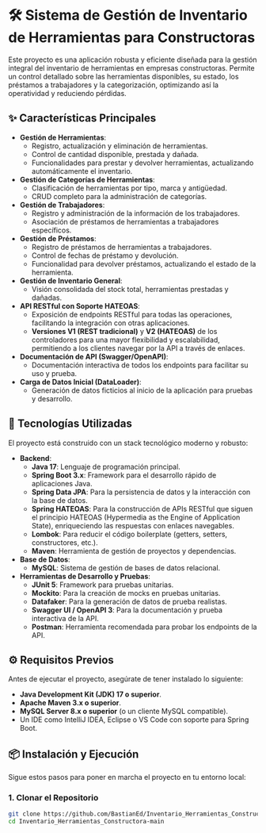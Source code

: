# 🛠️ Sistema de Gestión de Inventario de Herramientas para Constructoras

Este proyecto es una aplicación robusta y eficiente diseñada para la gestión integral del inventario de herramientas en empresas constructoras. Permite un control detallado sobre las herramientas disponibles, su estado, los préstamos a trabajadores y la categorización, optimizando así la operatividad y reduciendo pérdidas.

## ✨ Características Principales

*   **Gestión de Herramientas**:
    *   Registro, actualización y eliminación de herramientas.
    *   Control de cantidad disponible, prestada y dañada.
    *   Funcionalidades para prestar y devolver herramientas, actualizando automáticamente el inventario.
*   **Gestión de Categorías de Herramientas**:
    *   Clasificación de herramientas por tipo, marca y antigüedad.
    *   CRUD completo para la administración de categorías.
*   **Gestión de Trabajadores**:
    *   Registro y administración de la información de los trabajadores.
    *   Asociación de préstamos de herramientas a trabajadores específicos.
*   **Gestión de Préstamos**:
    *   Registro de préstamos de herramientas a trabajadores.
    *   Control de fechas de préstamo y devolución.
    *   Funcionalidad para devolver préstamos, actualizando el estado de la herramienta.
*   **Gestión de Inventario General**:
    *   Visión consolidada del stock total, herramientas prestadas y dañadas.
*   **API RESTful con Soporte HATEOAS**:
    *   Exposición de endpoints RESTful para todas las operaciones, facilitando la integración con otras aplicaciones.
    *   **Versiones V1 (REST tradicional)** y **V2 (HATEOAS)** de los controladores para una mayor flexibilidad y escalabilidad, permitiendo a los clientes navegar por la API a través de enlaces.
*   **Documentación de API (Swagger/OpenAPI)**:
    *   Documentación interactiva de todos los endpoints para facilitar su uso y prueba.
*   **Carga de Datos Inicial (DataLoader)**:
    *   Generación de datos ficticios al inicio de la aplicación para pruebas y desarrollo.

## 🚀 Tecnologías Utilizadas

El proyecto está construido con un stack tecnológico moderno y robusto:

*   **Backend**:
    *   **Java 17**: Lenguaje de programación principal.
    *   **Spring Boot 3.x**: Framework para el desarrollo rápido de aplicaciones Java.
    *   **Spring Data JPA**: Para la persistencia de datos y la interacción con la base de datos.
    *   **Spring HATEOAS**: Para la construcción de APIs RESTful que siguen el principio HATEOAS (Hypermedia as the Engine of Application State), enriqueciendo las respuestas con enlaces navegables.
    *   **Lombok**: Para reducir el código boilerplate (getters, setters, constructores, etc.).
    *   **Maven**: Herramienta de gestión de proyectos y dependencias.
*   **Base de Datos**:
    *   **MySQL**: Sistema de gestión de bases de datos relacional.
*   **Herramientas de Desarrollo y Pruebas**:
    *   **JUnit 5**: Framework para pruebas unitarias.
    *   **Mockito**: Para la creación de mocks en pruebas unitarias.
    *   **Datafaker**: Para la generación de datos de prueba realistas.
    *   **Swagger UI / OpenAPI 3**: Para la documentación y prueba interactiva de la API.
    *   **Postman**: Herramienta recomendada para probar los endpoints de la API.

## ⚙️ Requisitos Previos

Antes de ejecutar el proyecto, asegúrate de tener instalado lo siguiente:

*   **Java Development Kit (JDK) 17 o superior**.
*   **Apache Maven 3.x o superior**.
*   **MySQL Server 8.x o superior** (o un cliente MySQL compatible).
*   Un IDE como IntelliJ IDEA, Eclipse o VS Code con soporte para Spring Boot.

## 📦 Instalación y Ejecución

Sigue estos pasos para poner en marcha el proyecto en tu entorno local:

### 1. Clonar el Repositorio

```bash
git clone https://github.com/BastianEd/Inventario_Herramientas_Constructora.git
cd Inventario_Herramientas_Constructora-main

